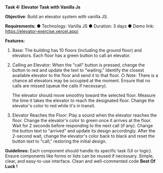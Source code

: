 **Task 4: Elevator Task with Vanilla Js**

**Objective**: Build an elevator system with vanilla JS.


**Requirements:**
● Technology: Vanilla JS
● Duration: 3 days
● Demo link: https://elevator-exercise.vercel.app/


**Features:**
1. Base:
     The building has 10 floors (including the ground floor) and elevators.
     Each floor has a green button to call an elevator.
2. Calling an Elevator:
     When the "call" button is pressed, change the button to red and update the text to "waiting."
     Identify the closest available elevator to the floor and send it to that floor.
○ _Note_:
   There is a chance all elevators may be occupied at the moment.
   Ensure that no calls are missed (queue the calls if necessary).


    The elevator should move smoothly toward the selected floor.
    Measure the time it takes the elevator to reach the designated floor.
    Change the elevator's color to red while it's in transit.
3. Elevator Reaches the Floor:
    Play a sound when the elevator reaches the floor.
    Change the elevator's color to green once it arrives at the floor.
    Wait for 2 seconds before responding to the next call (if any).
    Change the button text to "arrived" and update its design accordingly.
    After the 2-second wait, change the elevator's color back to black and reset the button text to "call," restoring the initial design.

   
**Guidelines:**
  Each component should handle its specific task (UI or logic).
  Ensure components like forms or lists can be reused if necessary.
  Simple, clear, and easy-to-use interface.
  Clean and well-commented code
**Best Of Luck !**
